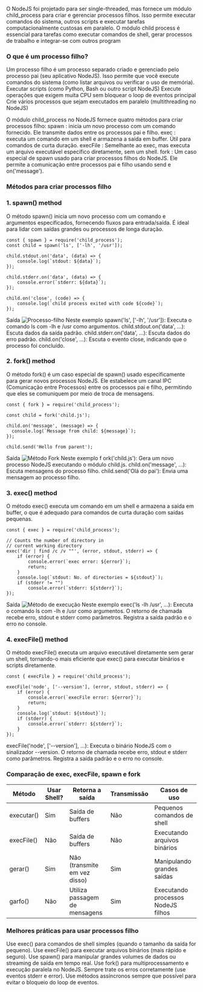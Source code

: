 O NodeJS foi projetado para ser single-threaded, mas fornece um módulo child_process para criar e gerenciar processos filhos. Isso permite executar comandos do sistema, outros scripts e executar tarefas computacionalmente custosas em paralelo. O módulo child process é essencial para tarefas como executar comandos de shell, gerar processos de trabalho e integrar-se com outros program

### O que é um processo filho?
Um processo filho é um processo separado criado e gerenciado pelo processo pai (seu aplicativo NodeJS). Isso permite que você execute comandos do sistema (como listar arquivos ou verificar o uso de memória).
Executar scripts (como Python, Bash ou outro script NodeJS)
Execute operações que exigem muita CPU sem bloquear o loop de eventos principal
Crie vários processos que sejam executados em paralelo (multithreading no NodeJS)

O módulo child_process no NodeJS fornece quatro métodos para criar processos filho:
spawn : inicia um novo processo com um comando fornecido. Ele transmite dados entre os processos pai e filho.
exec : executa um comando em um shell e armazena a saída em buffer. Útil para comandos de curta duração.
execFile : Semelhante ao exec, mas executa um arquivo executável específico diretamente, sem um shell.
fork : Um caso especial de spawn usado para criar processos filhos do NodeJS. Ele permite a comunicação entre processos pai e filho usando send e on('message').

### Métodos para criar processos filho

### 1. spawn() method
O método spawn() inicia um novo processo com um comando e argumentos especificados, fornecendo fluxos para entrada/saída. É ideal para lidar com saídas grandes ou processos de longa duração.
```node
const { spawn } = require('child_process');
const child = spawn('ls', ['-lh', '/usr']);

child.stdout.on('data', (data) => {
    console.log(`stdout: ${data}`);
});

child.stderr.on('data', (data) => {
    console.error(`stderr: ${data}`);
});

child.on('close', (code) => {
    console.log(`child process exited with code ${code}`);
});
```
Saída
![Processo-filho](https://media.geeksforgeeks.org/wp-content/uploads/20250227121455512515/Child-Process.png)
Neste exemplo
spawn('ls', ['-lh', '/usr']): Executa o comando ls com -lh e /usr como argumentos.
child.stdout.on('data', ...): Escuta dados da saída padrão.
child.stderr.on('data', ...): Escuta dados do erro padrão.
child.on('close', ...): Escuta o evento close, indicando que o processo foi concluído.

### 2. fork() method
O método fork() é um caso especial de spawn() usado especificamente para gerar novos processos NodeJS. Ele estabelece um canal IPC (Comunicação entre Processos) entre os processos pai e filho, permitindo que eles se comuniquem por meio de troca de mensagens.
```node
const { fork } = require('child_process');

const child = fork('child.js');

child.on('message', (message) => {
  console.log(`Message from child: ${message}`);
});

child.send('Hello from parent');
```
Saída
![Método Fork](https://media.geeksforgeeks.org/wp-content/uploads/20250227121906846813/Fork-methode.png)
Neste exemplo
f ork('child.js'): Gera um novo processo NodeJS executando o módulo child.js.
child.on('message', ...): Escuta mensagens do processo filho.
child.send('Olá do pai'): Envia uma mensagem ao processo filho.

### 3. exec() method
O método exec() executa um comando em um shell e armazena a saída em buffer, o que é adequado para comandos de curta duração com saídas pequenas.
```node
const { exec } = require('child_process');

// Counts the number of directory in
// current working directory
exec('dir | find /c /v ""', (error, stdout, stderr) => {
    if (error) {
        console.error(`exec error: ${error}`);
        return;
    }
    console.log(`stdout: No. of directories = ${stdout}`);
    if (stderr != "")
        console.error(`stderr: ${stderr}`);
});
```
Saída
![Método de execução](https://media.geeksforgeeks.org/wp-content/uploads/20250227122318311191/Execute-method.png)
Neste exemplo
exec('ls -lh /usr', ...): Executa o comando ls com -lh e /usr como argumentos.
O retorno de chamada recebe erro, stdout e stderr como parâmetros.
Registra a saída padrão e o erro no console.

### 4. execFile() method
O método execFile() executa um arquivo executável diretamente sem gerar um shell, tornando-o mais eficiente que exec() para executar binários e scripts diretamente.
```node
const { execFile } = require('child_process');

execFile('node', ['--version'], (error, stdout, stderr) => {
    if (error) {
        console.error(`execFile error: ${error}`);
        return;
    }
    console.log(`stdout: ${stdout}`);
    if (stderr) {
        console.error(`stderr: ${stderr}`);
    }
});
```
execFile('node', ['--version'], ...): Executa o binário NodeJS com o sinalizador --version.
O retorno de chamada recebe erro, stdout e stderr como parâmetros.
Registra a saída padrão e o erro no console.

### Comparação de exec, execFile, spawn e fork

|Método|Usar Shell?|Retorna a saída|Transmissão|Casos de uso|
|---|---|---|---|---|
|executar()|Sim|Saída de buffers|Não|Pequenos comandos de shell|
|execFile()|Não|Saída de buffers|Não|Executando arquivos binários|
|gerar()|Sim|Não (transmite em vez disso)|Sim|Manipulando grandes saídas|
|garfo()|Não|Utiliza passagem de mensagens|Sim|Executando processos NodeJS filhos|
### Melhores práticas para usar processos filho
Use exec() para comandos de shell simples (quando o tamanho da saída for pequeno).
Use execFile() para executar arquivos binários (mais rápido e seguro).
Use spawn() para manipular grandes volumes de dados ou streaming de saída em tempo real.
Use fork() para multiprocessamento e execução paralela no NodeJS.
Sempre trate os erros corretamente (use eventos stderr e error).
Use métodos assíncronos sempre que possível para evitar o bloqueio do loop de eventos.


